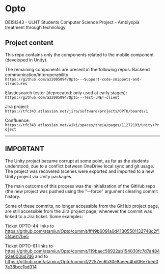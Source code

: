 # Opto
DEISI343 - ULHT Students Computer Science Project - Amblyopia treatment through technology 

## Project content
This repo contains only the components related to the mobile component (developed in Unity).

The remaining components are present in the following repos:
Backend communication/interoperability  
  ```https://github.com/a22005094/Opto---Support-code-snippets-and-structures```  

Elasticsearch tester (deprecated: only used at early stages):  
  ```https://github.com/a22005094/Opto---Test-.NET-client```
  
  
  
Jira project: ```https://tfc343.atlassian.net/jira/software/projects/OPTO/boards/1```  

Confluence: ```https://tfc343.atlassian.net/wiki/spaces/theia/pages/11272193/Unity+Project```  

---


## IMPORTANT
The Unity project became corrupt at some point, as far as the students understood, due to a conflict between OneDrive local sync and git usage.
The project was recovered (scenes were exported and imported to a new Unity project via Unity packages.

The main outcome of this process was the initialization of the GitHub repo (the new project was pushed using the "--force" argument clearing commit history.

Some of these commits, no longer accessible from the GitHub project page, are still accessible from the Jira project page, whenever the commit was linked to a Jira ticket. 
Some examples:

  Ticket OPTO-44 links to https://github.com/atamiur/Opto/commit/ff49b6091a0d41305501132748c2f15f4a617be5

  Ticket OPTO-61 links to https://github.com/atamiur/Opto/commit/119baec58922ab154030fc7d7a48492e0006d7d6 and to https://github.com/atamiur/Opto/commit/2257ec6b30e8aeec4bd06e7bed07a38bcc1bd314

